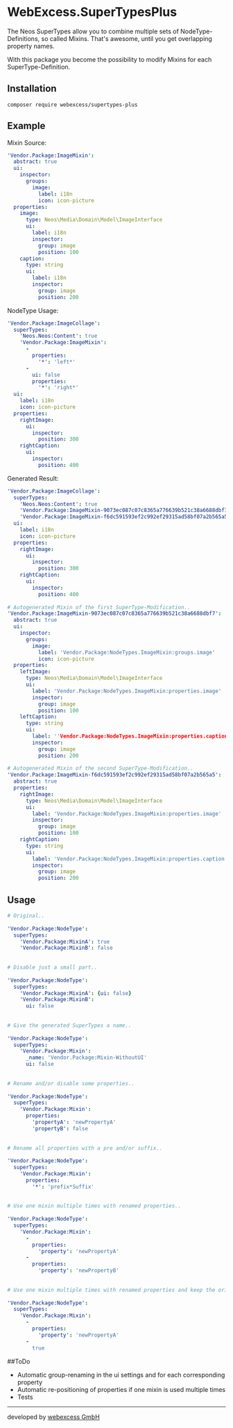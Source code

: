 # WebExcess.SuperTypesPlus

The Neos SuperTypes allow you to combine multiple sets of NodeType-Definitions, so called Mixins. That's awesome, until you get overlapping property names.

With this package you become the possibility to modify Mixins for each SuperType-Definition.

## Installation

    composer require webexcess/supertypes-plus

## Example

Mixin Source:
```yaml
'Vendor.Package:ImageMixin':
  abstract: true
  ui:
    inspector:
      groups:
        image:
          label: i18n
          icon: icon-picture
  properties:
    image:
      type: Neos\Media\Domain\Model\ImageInterface
      ui:
        label: i18n
        inspector:
          group: image
          position: 100
    caption:
      type: string
      ui:
        label: i18n
        inspector:
          group: image
          position: 200
```

NodeType Usage:
```yaml
'Vendor.Package:ImageCollage':
  superTypes:
    'Neos.Neos:Content': true
    'Vendor.Package:ImageMixin':
      -
        properties:
          '*': 'left*'
      -
        ui: false
        properties:
          '*': 'right*'
  ui:
    label: i18n
    icon: icon-picture
  properties:
    rightImage:
      ui:
        inspector:
          position: 300
    rightCaption:
      ui:
        inspector:
          position: 400
```

Generated Result:
```yaml
'Vendor.Package:ImageCollage':
  superTypes:
    'Neos.Neos:Content': true
    'Vendor.Package:ImageMixin-9073ec087c07c8365a776639b521c38a6688dbf7': true
    'Vendor.Package:ImageMixin-f6dc591593ef2c992ef29315ad58bf07a2b565a5': true
  ui:
    label: i18n
    icon: icon-picture
  properties:
    rightImage:
      ui:
        inspector:
          position: 300
    rightCaption:
      ui:
        inspector:
          position: 400
  
# Autogenerated Mixin of the first SuperType-Modification..
'Vendor.Package:ImageMixin-9073ec087c07c8365a776639b521c38a6688dbf7':
  abstract: true
  ui:
    inspector:
      groups:
        image:
          label: 'Vendor.Package:NodeTypes.ImageMixin:groups.image'
          icon: icon-picture
  properties:
    leftImage:
      type: Neos\Media\Domain\Model\ImageInterface
      ui:
        label: 'Vendor.Package:NodeTypes.ImageMixin:properties.image'
        inspector:
          group: image
          position: 100
    leftCaption:
      type: string
      ui:
        label: ''Vendor.Package:NodeTypes.ImageMixin:properties.caption
        inspector:
          group: image
          position: 200
  
# Autogenerated Mixin of the second SuperType-Modification..
'Vendor.Package:ImageMixin-f6dc591593ef2c992ef29315ad58bf07a2b565a5':
  abstract: true
  properties:
    rightImage:
      type: Neos\Media\Domain\Model\ImageInterface
      ui:
        label: 'Vendor.Package:NodeTypes.ImageMixin:properties.image'
        inspector:
          group: image
          position: 100
    rightCaption:
      type: string
      ui:
        label: 'Vendor.Package:NodeTypes.ImageMixin:properties.caption'
        inspector:
          group: image
          position: 200
```

## Usage

```yaml
# Original..
 
'Vendor.Package:NodeType':
  superTypes:
    'Vendor.Package:MixinA': true
    'Vendor.Package:MixinB': false
  
  
# Disable just a small part..
  
'Vendor.Package:NodeType':
  superTypes:
    'Vendor.Package:MixinA': {ui: false}
    'Vendor.Package:MixinB':
      ui: false
  
  
# Give the generated SuperTypes a name..
  
'Vendor.Package:NodeType':
  superTypes:
    'Vendor.Package:Mixin':
      _name: 'Vendor.Package:Mixin-WithoutUI'
      ui: false
  
  
# Rename and/or disable some properties..
  
'Vendor.Package:NodeType':
  superTypes:
    'Vendor.Package:Mixin':
      properties:
        'propertyA': 'newPropertyA'
        'propertyB': false
  
  
# Rename all properties with a pre and/or suffix..
  
'Vendor.Package:NodeType':
  superTypes:
    'Vendor.Package:Mixin':
      properties:
        '*': 'prefix*Suffix'
  
  
# Use one mixin multiple times with renamed properties..
  
'Vendor.Package:NodeType':
  superTypes:
    'Vendor.Package:Mixin':
      -
        properties:
          'property': 'newPropertyA'
      -
        properties:
          'property': 'newPropertyB'
  
  
# Use one mixin multiple times with renamed properties and keep the original one..
  
'Vendor.Package:NodeType':
  superTypes:
    'Vendor.Package:Mixin':
      -
        properties:
          'property': 'newPropertyA'
      -
        true
```

##ToDo

- Automatic group-renaming in the ui settings and for each corresponding property
- Automatic re-positioning of properties if one mixin is used multiple times
- Tests


------------------------------------------

developed by [webexcess GmbH](https://webexcess.ch/)
